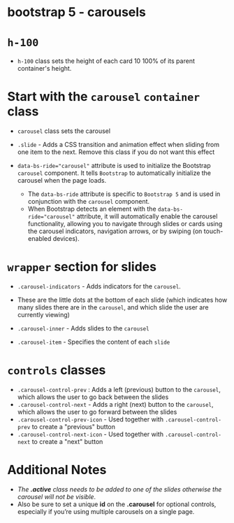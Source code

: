 # bootstrap 5 - carousels


# `h-100`
* `h-100` class sets the height of each card 10 100% of its parent container's height.

# Start with the `carousel` `container` class
* `carousel` class sets the carousel
* `.slide` - Adds a CSS transition and animation effect when sliding from one item to the next. Remove this class if you do not want this effect

* `data-bs-ride="carousel"` attribute is used to initialize the Bootstrap `carousel` component. It tells `Bootstrap` to automatically initialize the carousel when the page loads.

    * The `data-bs-ride` attribute is specific to `Bootstrap 5` and is used in conjunction with the `carousel` component.
    * When Bootstrap detects an element with the `data-bs-ride="carousel"` attribute, it will automatically enable the carousel functionality, allowing you to navigate through slides or cards using the carousel indicators, navigation arrows, or by swiping (on touch-enabled devices).

# `wrapper` section for slides
* `.carousel-indicators` - Adds indicators for the `carousel`. 
* These are the little dots at the bottom of each slide (which indicates how many slides there are in the `carousel`, and which slide the user are currently viewing)

* `.carousel-inner` -  Adds slides to the `carousel`
* `.carousel-item` - Specifies the content of each `slide`

# `controls` classes
* `.carousel-control-prev` : Adds a left (previous) button to the `carousel`, which allows the user to go back between the slides
* `.carousel-control-next` -  Adds a right (next) button to the `carousel`, which allows the user to go forward between the slides
* `.carousel-control-prev-icon` -  Used together with `.carousel-control-prev` to create a "previous" button
* `.carousel-control-next-icon` -  Used together with `.carousel-control-next` to create a "next" button

# Additional Notes
* _The __.active__ class needs to be added to one of the slides otherwise the carousel will not be visible_. 
* Also be sure to set a unique __id__ on the __.carousel__ for optional controls, especially if you’re using multiple carousels on a single page.